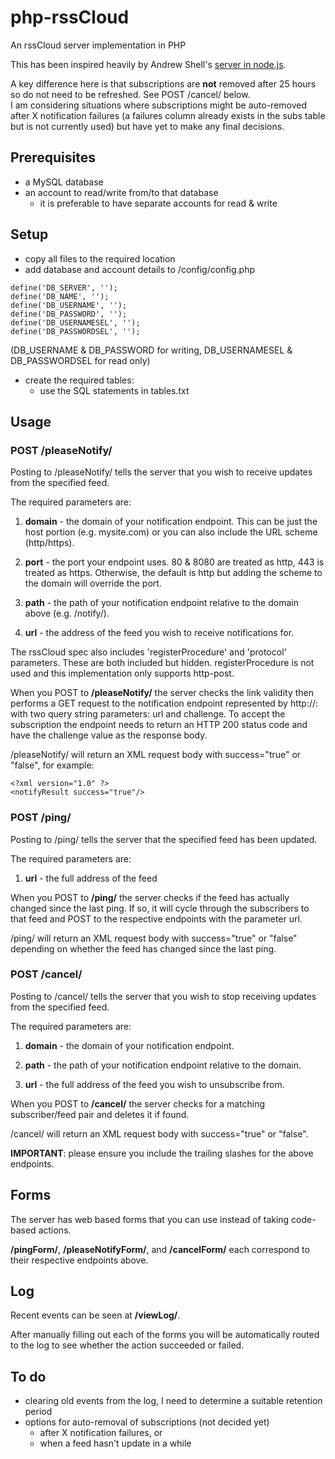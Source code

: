 # php-rssCloud

An rssCloud server implementation in PHP

This has been inspired heavily by Andrew Shell's [server in node.js](https://github.com/rsscloud/rsscloud-server).

A key difference here is that subscriptions are **not** removed after 25 hours so do not need to be refreshed. See POST /cancel/ below.  
I am considering situations where subscriptions might be auto-removed after X notification failures (a failures column already exists in the subs table but is not currently used) but have yet to make any final decisions.

## Prerequisites

- a MySQL database
- an account to read/write from/to that database
    - it is preferable to have separate accounts for read & write
    
## Setup

- copy all files to the required location
- add database and account details to /config/config.php

```
define('DB_SERVER', '');
define('DB_NAME', '');
define('DB_USERNAME', '');
define('DB_PASSWORD', '');
define('DB_USERNAMESEL', '');
define('DB_PASSWORDSEL', '');
```

(DB_USERNAME & DB_PASSWORD for writing, DB_USERNAMESEL & DB_PASSWORDSEL for read only)

- create the required tables:
    - use the SQL statements in tables.txt
    
## Usage

### POST /pleaseNotify/

Posting to /pleaseNotify/ tells the server that you wish to receive updates from the specified feed.

The required parameters are:

1.  **domain** - the domain of your notification endpoint. This can be just the host portion (e.g. mysite.com) or you can also include the URL scheme (http/https).
  
3.  **port** - the port your endpoint uses. 80 & 8080 are treated as http, 443 is treated as https. Otherwise, the default is http but adding the scheme to the domain will override the port.
  
5.  **path** - the path of your notification endpoint relative to the domain above (e.g. /notify/).
  
7.  **url** - the address of the feed you wish to receive notifications for.

The rssCloud spec also includes 'registerProcedure' and 'protocol' parameters. These are both included but hidden. registerProcedure is not used and this implementation only supports http-post.

When you POST to **/pleaseNotify/** the server checks the link validity then performs a GET request to the notification endpoint represented by http://: with two query string parameters: url and challenge. To accept the subscription the endpoint needs to return an HTTP 200 status code and have the challenge value as the response body.

/pleaseNotify/ will return an XML request body with success="true" or "false", for example:

    <?xml version="1.0" ?>
    <notifyResult success="true"/>

### POST /ping/

Posting to /ping/ tells the server that the specified feed has been updated.

The required parameters are:

1.  **url** - the full address of the feed

When you POST to **/ping/** the server checks if the feed has actually changed since the last ping. If so, it will cycle through the subscribers to that feed and POST to the respective endpoints with the parameter url.

/ping/ will return an XML request body with success="true" or "false" depending on whether the feed has changed since the last ping.

### POST /cancel/

Posting to /cancel/ tells the server that you wish to stop receiving updates from the specified feed.

The required parameters are:

1.  **domain** - the domain of your notification endpoint.
  
3.  **path** - the path of your notification endpoint relative to the domain.
  
5.  **url** - the full address of the feed you wish to unsubscribe from.

When you POST to **/cancel/** the server checks for a matching subscriber/feed pair and deletes it if found.

/cancel/ will return an XML request body with success="true" or "false".
  
  
**IMPORTANT**: please ensure you include the trailing slashes for the above endpoints.

## Forms

The server has web based forms that you can use instead of taking code-based actions.

**/pingForm/**, **/pleaseNotifyForm/**, and **/cancelForm/** each correspond to their respective endpoints above.

## Log

Recent events can be seen at **/viewLog/**.

After manually filling out each of the forms you will be automatically routed to the log to see whether the action succeeded or failed.

## To do

- clearing old events from the log, I need to determine a suitable retention period
- options for auto-removal of subscriptions (not decided yet)
    - after X notification failures, or
    - when a feed hasn't update in a while
